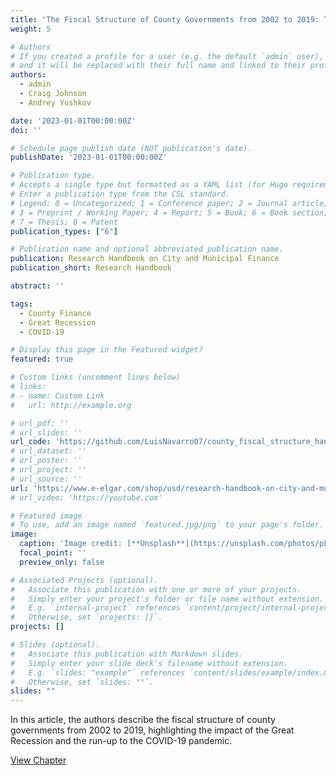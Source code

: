 ```yaml
---
title: 'The Fiscal Structure of County Governments from 2002 to 2019: The Impact of the Great Recession and the Run-Up to the COVID-19 Pandemic'
weight: 5

# Authors
# If you created a profile for a user (e.g. the default `admin` user), write the username (folder name) here
# and it will be replaced with their full name and linked to their profile.
authors:
  - admin
  - Craig Johnson
  - Andrey Yushkov

date: '2023-01-01T00:00:00Z'
doi: ''

# Schedule page publish date (NOT publication's date).
publishDate: '2023-01-01T00:00:00Z'

# Publication type.
# Accepts a single type but formatted as a YAML list (for Hugo requirements).
# Enter a publication type from the CSL standard.
# Legend: 0 = Uncategorized; 1 = Conference paper; 2 = Journal article;
# 3 = Preprint / Working Paper; 4 = Report; 5 = Book; 6 = Book section;
# 7 = Thesis; 8 = Patent
publication_types: ["6"]

# Publication name and optional abbreviated publication name.
publication: Research Handbook on City and Municipal Finance
publication_short: Research Handbook

abstract: ''

tags:
  - County Finance
  - Great Recession
  - COVID-19

# Display this page in the Featured widget?
featured: true

# Custom links (uncomment lines below)
# links:
# - name: Custom Link
#   url: http://example.org

# url_pdf: ''
# url_slides: ''
url_code: 'https://github.com/LuisNavarro07/county_fiscal_structure_handbook_chapter'
# url_dataset: ''
# url_poster: ''
# url_project: ''
# url_source: ''
url: 'https://www.e-elgar.com/shop/usd/research-handbook-on-city-and-municipal-finance-9781800372955.html'
# url_video: 'https://youtube.com'

# Featured image
# To use, add an image named `featured.jpg/png` to your page's folder.
image:
  caption: 'Image credit: [**Unsplash**](https://unsplash.com/photos/pLCdAaMFLTE)'
  focal_point: ''
  preview_only: false

# Associated Projects (optional).
#   Associate this publication with one or more of your projects.
#   Simply enter your project's folder or file name without extension.
#   E.g. `internal-project` references `content/project/internal-project/index.md`.
#   Otherwise, set `projects: []`.
projects: []

# Slides (optional).
#   Associate this publication with Markdown slides.
#   Simply enter your slide deck's filename without extension.
#   E.g. `slides: "example"` references `content/slides/example/index.md`.
#   Otherwise, set `slides: ""`.
slides: ""
---
```


In this article, the authors describe the fiscal structure of county governments from 2002 to 2019, highlighting the impact of the Great Recession and the run-up to the COVID-19 pandemic.

<a href="https://www.e-elgar.com/shop/usd/research-handbook-on-city-and-municipal-finance-9781800372955.html" target="_blank" class="btn btn-primary">View Chapter</a>
